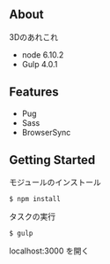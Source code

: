 ## About
3Dのあれこれ

* node 6.10.2
* Gulp 4.0.1

## Features
* Pug
* Sass
* BrowserSync

## Getting Started

モジュールのインストール
```
$ npm install
```

タスクの実行
```
$ gulp
```
localhost:3000
を開く
